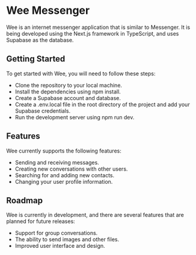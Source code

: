 # Wee Messenger

Wee is an internet messenger application that is similar to Messenger. It is being developed using the Next.js framework in TypeScript, and uses Supabase as the database.

## Getting Started

To get started with Wee, you will need to follow these steps:

- Clone the repository to your local machine.
- Install the dependencies using npm install.
- Create a Supabase account and database.
- Create a .env.local file in the root directory of the project and add your Supabase credentials.
- Run the development server using npm run dev.

## Features

Wee currently supports the following features:

- Sending and receiving messages.
- Creating new conversations with other users.
- Searching for and adding new contacts.
- Changing your user profile information.

## Roadmap

Wee is currently in development, and there are several features that are planned for future releases:

- Support for group conversations.
- The ability to send images and other files.
- Improved user interface and design.

